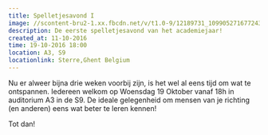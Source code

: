 ```yaml
---
title: Spelletjesavond I
image: //scontent-bru2-1.xx.fbcdn.net/v/t1.0-9/12189731_1099052716772434_5895250155030155055_n.jpg?oh=65bcd6239a8897203b7a16bbdf6393c8&oe=586DF82A
description: De eerste spelletjesavond van het academiejaar!
created_at: 11-10-2016
time: 19-10-2016 18:00
location: A3, S9
locationlink: Sterre,Ghent Belgium
---
```


Nu er alweer bijna drie weken voorbij zijn, is het wel al eens tijd om wat te ontspannen.
Iedereen welkom op Woensdag 19 Oktober vanaf 18h in auditorium A3 in de S9.
De ideale gelegenheid om mensen van je richting (en anderen) eens wat beter te leren kennen!

Tot dan!

